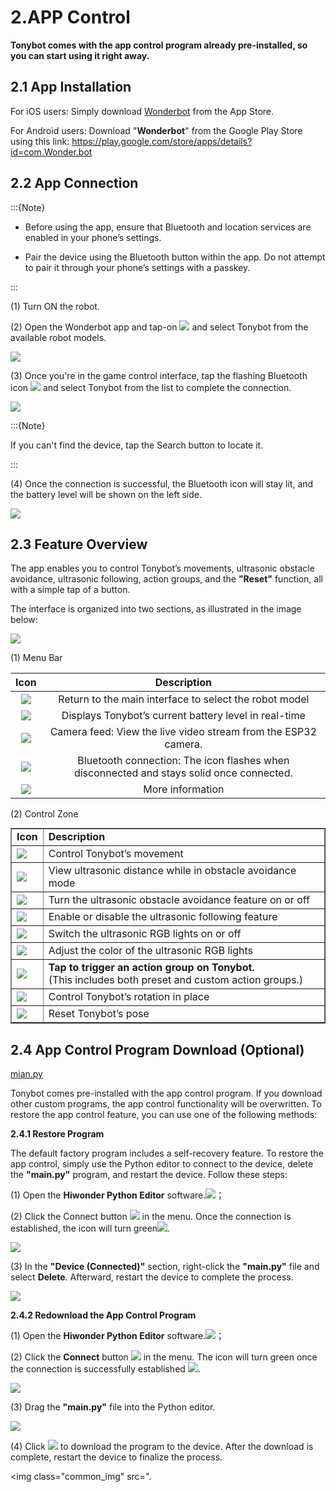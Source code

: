 # 2.APP Control

**Tonybot comes with the app control program already pre-installed, so you can start using it right away.**

## 2.1 App Installation

For iOS users: Simply download [Wonderbot](https://apps.apple.com/us/app/wonderbot-robot/id1519146341) from the App Store.

For Android users: Download "**Wonderbot**" from the Google Play Store using this link: <https://play.google.com/store/apps/details?id=com.Wonder.bot>

## 2.2 App Connection

:::{Note}

* Before using the app, ensure that Bluetooth and location services are enabled in your phone’s settings.

* Pair the device using the Bluetooth button within the app. Do not attempt to pair it through your phone’s settings with a passkey.

:::

(1) Turn ON the robot.

(2) Open the Wonderbot app and tap-on <img src="../_static/media/chapter_2/section_1/media/image2.png"  /> and select Tonybot from the available robot models.

<img class="common_img" src="../_static/media/chapter_2/section_1/media/image3.jpeg"   />

(3) Once you're in the game control interface, tap the flashing Bluetooth icon <img src="../_static/media/chapter_2/section_1/media/image4.png"  /> and select Tonybot from the list to complete the connection.

<img class="common_img" src="../_static/media/chapter_2/section_1/media/image5.png"   />

:::{Note}

If you can't find the device, tap the Search button to locate it.

:::

(4) Once the connection is successful, the Bluetooth icon will stay lit, and the battery level will be shown on the left side.

<img class="common_img" src="../_static/media/chapter_2/section_1/media/image6.png"   />

## 2.3 Feature Overview

The app enables you to control Tonybot’s movements, ultrasonic obstacle avoidance, ultrasonic following, action groups, and the **"Reset"** function, all with a simple tap of a button.  

The interface is organized into two sections, as illustrated in the image below:

<img class="common_img" src="../_static/media/chapter_2/section_1/media/image7.png"  />

(1) Menu Bar

|                           **Icon**                           |                       **Description**                        |
| :----------------------------------------------------------: | :----------------------------------------------------------: |
| <img src="../_static/media/chapter_2/section_1/media/image8.png"  /> |    Return to the main interface to select the robot model    |
| <img src="../_static/media/chapter_2/section_1/media/image9.png"  /> |    Displays Tonybot’s current battery level in real-time     |
| <img src="../_static/media/chapter_2/section_1/media/image10.png"  /> | Camera feed: View the live video stream from the ESP32 camera. |
| <img src="../_static/media/chapter_2/section_1/media/image11.png"  /> | Bluetooth connection: The icon flashes when disconnected and stays solid once connected. |
| <img src="../_static/media/chapter_2/section_1/media/image12.png"  /> |                       More information                       |

(2) Control Zone

<table  class="docutils-nobg" style="margin:0 auto" border="1">
<colgroup>
<col  />
<col  />
</colgroup>
<tbody>
<tr>
<td ><strong>Icon</strong></td>
<td ><strong>Description</strong></td>
</tr>
<tr>
<td ><img src="../_static/media/chapter_2/section_1/media/image13.png"  /></td>
<td >Control Tonybot’s movement</td>
</tr>
<tr>
<td ><img src="../_static/media/chapter_2/section_1/media/image14.png"  /></td>
<td >View ultrasonic distance while in obstacle avoidance mode</td>
</tr>
<tr>
<td ><img src="../_static/media/chapter_2/section_1/media/image15.png"  /></td>
<td >Turn the ultrasonic obstacle avoidance feature on or off</td>
</tr>
<tr>
<td ><img src="../_static/media/chapter_2/section_1/media/image16.png"  /></td>
<td >Enable or disable the ultrasonic following feature</td>
</tr>
<tr>
<td ><img src="../_static/media/chapter_2/section_1/media/image17.png"  /></td>
<td >Switch the ultrasonic RGB lights on or off</td>
</tr>
<tr>
<td ><img src="../_static/media/chapter_2/section_1/media/image18.png"  /></td>
<td >Adjust the color of the ultrasonic RGB lights</td>
</tr>
<tr>
<td ><img src="../_static/media/chapter_2/section_1/media/image19.png"  /></td>
<td ><strong>Tap to trigger an action group on Tonybot.</strong><br />
(This includes both preset and custom action groups.)</td>
</tr>
<tr>
<td ><img src="../_static/media/chapter_2/section_1/media/image20.png"  /></td>
<td >Control Tonybot’s rotation in place</td>
</tr>
<tr>
<td ><img src="../_static/media/chapter_2/section_1/media/image21.png"  /></td>
<td >Reset Tonybot’s pose</td>
</tr>
</tbody>
</table>


## 2.4 App Control Program Download (Optional)

[mian.py]()

Tonybot comes pre-installed with the app control program. If you download other custom programs, the app control functionality will be overwritten. To restore the app control feature, you can use one of the following methods:

**2.4.1 Restore Program**

The default factory program includes a self-recovery feature. To restore the app control, simply use the Python editor to connect to the device, delete the **"main.py"** program, and restart the device. Follow these steps:

(1) Open the **Hiwonder Python Editor** software.<img src="../_static/media/chapter_2/section_1/media/image22.png"  />；

(2) Click the Connect button <img src="../_static/media/chapter_2/section_1/media/image23.png"  /> in the menu. Once the connection is established, the icon will turn green<img   src="../_static/media/chapter_2/section_1/media/image24.png"  />.

<img class="common_img" src="../_static/media/chapter_2/section_1/media/image25.png"  />

(3) In the **"Device (Connected)"** section, right-click the **"main.py"** file and select **Delete**. Afterward, restart the device to complete the process.

<img class="common_img" src="../_static/media/chapter_2/section_1/media/image26.png"  />

**2.4.2 Redownload the App Control Program**

(1) Open the **Hiwonder Python Editor** software.<img src="../_static/media/chapter_2/section_1/media/image22.png"  />；

(2) Click the **Connect** button <img src="../_static/media/chapter_2/section_1/media/image23.png"  /> in the menu. The icon will turn green once the connection is successfully established <img   src="../_static/media/chapter_2/section_1/media/image24.png"  />.

<img class="common_img" src="../_static/media/chapter_2/section_1/media/image25.png"  />

(3) Drag the **"main.py"** file into the Python editor.

<img class="common_img" src="../_static/media/chapter_2/section_1/media/image27.png"  />

(4) Click <img src="../_static/media/chapter_2/section_1/media/image28.png"  /> to download the program to the device. After the download is complete, restart the device to finalize the process.

<img class="common_img" src=".